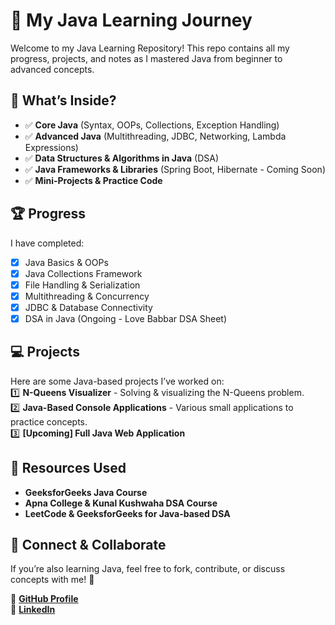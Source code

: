 # 🚀 My Java Learning Journey  

Welcome to my Java Learning Repository! This repo contains all my progress, projects, and notes as I mastered Java from beginner to advanced concepts.  

## 📌 What’s Inside?  
- ✅ **Core Java** (Syntax, OOPs, Collections, Exception Handling)  
- ✅ **Advanced Java** (Multithreading, JDBC, Networking, Lambda Expressions)  
- ✅ **Data Structures & Algorithms in Java** (DSA)  
- ✅ **Java Frameworks & Libraries** (Spring Boot, Hibernate - Coming Soon)  
- ✅ **Mini-Projects & Practice Code**  

## 🏆 Progress  
I have completed:  
- [x] Java Basics & OOPs  
- [x] Java Collections Framework  
- [x] File Handling & Serialization  
- [x] Multithreading & Concurrency  
- [x] JDBC & Database Connectivity  
- [x] DSA in Java (Ongoing - Love Babbar DSA Sheet)  

## 💻 Projects  
Here are some Java-based projects I’ve worked on:  
1️⃣ **N-Queens Visualizer** - Solving & visualizing the N-Queens problem.  
2️⃣ **Java-Based Console Applications** - Various small applications to practice concepts.  
3️⃣ **[Upcoming] Full Java Web Application**  

## 📖 Resources Used  
- **GeeksforGeeks Java Course**  
- **Apna College & Kunal Kushwaha DSA Course**  
- **LeetCode & GeeksforGeeks for Java-based DSA**  

## 🤝 Connect & Collaborate  
If you’re also learning Java, feel free to fork, contribute, or discuss concepts with me! 🚀  

🔗 **[GitHub Profile](https://github.com/your-username)**  
🔗 **[LinkedIn](https://www.linkedin.com/in/your-profile/)**  
